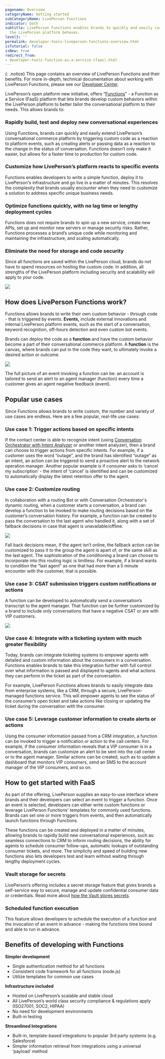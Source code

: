 ```yaml
---
pagename: Overview
categoryName: Getting started
subCategoryName: LivePerson Functions
indicator: both
subtitle: LivePerson Functions enables brands to quickly and easily customize how
  the LivePerson platform behaves.
level3: ''
permalink: developer-tools-liveperson-functions-overview.html
isTutorial: false
isNew: true
redirect_from:
- developer-tools-function-as-a-service-(faas).html
---
```


{: .notice}
This page contains an overview of LivePerson Functions and their benefits. For more in-depth, technical documentation about working with LivePerson Functions, please see our [Developer Center](https://developers.liveperson.com/liveperson-functions-overview.html).

LivePerson’s open platform new initiative, offers “[Functions](https://developers.liveperson.com/conversation-builder-integrations-liveperson-functions-integrations.html)” - a Function as a Service (FaaS) platform that lets brands develop custom behaviors within the LivePerson platform to better tailor the conversational platform to their needs. This allows brands to:

### Rapidly build, test and deploy new conversational experiences

Using Functions, brands can quickly and easily extend LivePerson’s conversational commerce platform by triggering custom code as a reaction to platform events, such as creating alerts or passing data as a reaction to the change in the status of conversation. Functions doesn’t only make it easier, but allows for a faster time to production for custom code.

### Customize how LivePerson’s platform reacts to specific events

Functions enables developers to write a simple function, deploy it to LivePerson's infrastructure and go live in a matter of minutes. This resolves the complexity that brands usually encounter when they need to customize a solution to address specific unique business needs.

### Optimize functions quickly, with no lag time or lengthy deployment cycles

Functions does not require brands to spin up a new service, create new APIs, set up and monitor new servers or manage security risks. Rather, Functions processes a brand’s unique code while monitoring and maintaining the infrastructure, and scaling automatically.

### Eliminate the need for storage and code security

Since all functions are saved within the LivePerson cloud, brands do not have to spend resources on hosting the custom code. In addition, all strengths of the LivePerson platform including security and scalability will apply to your code.

![](img/FaaS.gif)

## How does LivePerson Functions work?

Functions allows brands to write their own custom behavior - through code - that is triggered by events. **Events,** include external innovations and internal LivePerson platform events, such as the start of a conversation, keyword recognition, off-hours detection and even custom bot events.

Brands can deploy the code as a **function** and have the custom behavior become a part of their conversational commerce platform. A **function** is the canvas, where brands can put in the code they want, to ultimately invoke a desired action or outcome.

![](/img/faas-ui-1.png)

The full picture of an event invoking a function can be: an account is tailored to send an alert to an agent manager (function) every time a customer gives an agent negative feedback (event).

## Popular use cases

Since Functions allows brands to write custom, the number and variety of use cases are endless. Here are a few popular, real-life use cases:

### **Use case 1: Trigger actions based on specific intents**

If the contact center is able to recognize intent (using [Conversation Orchestrator with Intent Analyzer](https://knowledge.liveperson.com/ai-bots-automation-maven-overview.html) or another intent analyzer), then a brand can choose to trigger actions from specific intents. For example, if a customer uses the word “outage”, and the brand has identified “outage” as an intent, an action can be triggered to send a proactive alert to the network operation manager. Another popular example is if consumer asks to ‘cancel my subscription’ - the intent of ‘cancel’ is identified and can be customized to automatically display the latest retention offer to the agent.

### Use case 2: Customize routing

In collaboration with a routing Bot or with Conversation Orchestrator's dynamic routing, when a customer starts a conversation, a brand can develop a function to be invoked to make routing decisions based on the customer’s conversation history. For example, a function can be created to pass the conversation to the last agent who handled it, along with a set of fallback decisions in case that agent is unavailable/offline.

![](/img/faas-use-case-routing-1.png)

Fall back decisions mean, if the agent isn’t online, the fallback action can be customized to pass it to the group the agent is apart of, or the same skill as the last agent. The sophistication of the conditioning a brand can choose to incorporate into this routing logic is limitless. For example, if a brand wants to condition the “last agent” as one that had more than a 5 minute encounter with the customer, that is possible.

### Use case 3: CSAT submission triggers custom notifications or actions

A function can be developed to automatically send a conversation’s transcript to the agent manager. That function can be further customized by a brand to include only conversations that have a negative CSAT or are with VIP customers.

![](/img/faas-use-case-csat-1.png)

### Use case 4: Integrate with a ticketing system with much greater flexibility

Today, brands can integrate ticketing systems to empower agents with detailed and custom information about the consumers in a conversation. Functions enables brands to take this integration further with full control over what information is passed and displayed to agents and what actions they can perform in the ticket as part of the conversation.

For example, LivePerson Functions allows brands to easily integrate data from enterprise systems, like a CRM, through a secure, LivePerson-managed functions service. This will empower agents to see the status of the consumer’s open ticket and take actions like closing or updating the ticket during the conversation with the consumer.

### Use case 5: Leverage customer information to create alerts or actions

Using the consumer information passed from a CRM integration, a function can be invoked to trigger a notification or action to the call centers. For example, if the consumer information reveals that a VIP consumer is in a conversation, brands can customize an alert to be sent into the call center or to the agent manager. Similar actions can be created, such as to update a dashboard that monitors VIP consumers, send an SMS to the account manager of the VIP consumers, and so on.

## How to get started with FaaS

As part of the offering, LivePerson supplies an easy-to-use interface where brands and their developers can select an event to trigger a function. Once an event is selected, developers can either write custom functions or leverage LivePerson Functions' templates for commonly used functions. Brands can set one or more triggers from events, and then automatically launch functions through Functions.

These functions can be created and deployed in a matter of minutes, allowing brands to rapidly build new conversational experiences, such as: seamless connections to CRM to inform routing decisions, the ability for agents to schedule consumer follow-ups, automatic lookups of outstanding consumer tickets, and more. The simplicity and speed of building new functions also lets developers test and learn without waiting through lengthy deployment cycles.

### Vault storage for secrets

LivePerson’s offering includes a secret storage feature that gives brands a self-service way to secure, manage and update confidential consumer data or credentials. Read more about [how the Vault stores secrets](https://developers.liveperson.com/function-as-a-service-developing-with-faas-storing-secrets.html#documenttitlecontainer).

### Scheduled function execution

This feature allows developers to schedule the execution of a function and the invocation of an event in advance - making the functions time bound and able to run in advance.

## Benefits of developing with Functions

**Simpler development**

* Single authentication method for all functions
* Consistent code framework for all functions (node.js)
* Utilize templates for common use cases

**Infrastructure included**

* Hosted on LivePerson’s scalable and stable cloud
* All LivePerson’s world class security compliance & regulations apply (ISO27001, SOC2, HIPAA)
* No need for development environments
* Built-in testing

**Streamlined Integrations**

* Built-in, template-based integrations to popular 3rd party systems (e.g. Salesforce)
* Simpler information retrieval from integrations using a universal ‘payload’ method
